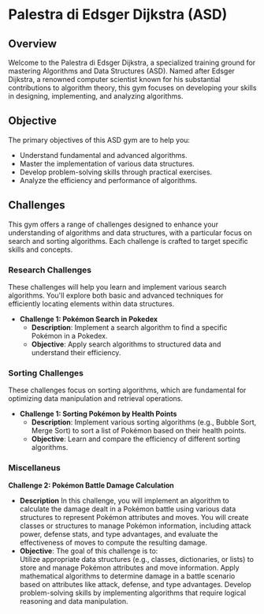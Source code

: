 # Palestra di Edsger Dijkstra (ASD)

## Overview
Welcome to the Palestra di Edsger Dijkstra, a specialized training ground for mastering Algorithms and Data Structures (ASD). Named after Edsger Dijkstra, a renowned computer scientist known for his substantial contributions to algorithm theory, this gym focuses on developing your skills in designing, implementing, and analyzing algorithms.

## Objective
The primary objectives of this ASD gym are to help you:
- Understand fundamental and advanced algorithms.
- Master the implementation of various data structures.
- Develop problem-solving skills through practical exercises.
- Analyze the efficiency and performance of algorithms.

## Challenges
This gym offers a range of challenges designed to enhance your understanding of algorithms and data structures, with a particular focus on search and sorting algorithms. Each challenge is crafted to target specific skills and concepts.

### Research Challenges
These challenges will help you learn and implement various search algorithms. You'll explore both basic and advanced techniques for efficiently locating elements within data structures.

- **Challenge 1: Pokémon Search in Pokedex**
  - **Description**: Implement a search algorithm to find a specific Pokémon in a Pokedex.
  - **Objective**: Apply search algorithms to structured data and understand their efficiency.

### Sorting Challenges
These challenges focus on sorting algorithms, which are fundamental for optimizing data manipulation and retrieval operations.

- **Challenge 1: Sorting Pokémon by Health Points**
  - **Description**: Implement various sorting algorithms (e.g., Bubble Sort, Merge Sort) to sort a list of Pokémon based on their health points.
  - **Objective**: Learn and compare the efficiency of different sorting algorithms.

### Miscellaneus
**Challenge 2: Pokémon Battle Damage Calculation**
- **Description**
In this challenge, you will implement an algorithm to calculate the damage dealt in a Pokémon battle using various data structures to represent Pokémon attributes and moves. You will create classes or structures to manage Pokémon information, including attack power, defense stats, and type advantages, and evaluate the effectiveness of moves to compute the resulting damage.
- **Objective**: The goal of this challenge is to: <br>
Utilize appropriate data structures (e.g., classes, dictionaries, or lists) to store and manage Pokémon attributes and move information.
Apply mathematical algorithms to determine damage in a battle scenario based on attributes like attack, defense, and type advantages.
Develop problem-solving skills by implementing algorithms that require logical reasoning and data manipulation.

